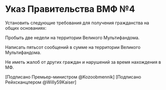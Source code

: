 # Указ Правительства ВМФ №4

Установить следующие требования для получения гражданства на общих основаниях:

Пробыть две недели на территории Великого Мультифандома.

Написать пятьсот сообщений в сумме на территории Великого Мультифандома.

Не иметь жалоб от других граждан и нарушений за время нахождения в МФ.

[Подписано Премьер-министром @Kozoobmennik]
[Подписано Рейхсканцлером @Willy59Kaiser]
